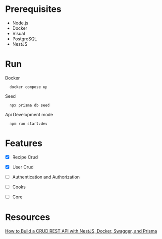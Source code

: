 # Prerequisites

- Node.js
- Docker
- Visual
- PostgreSQL
- NestJS

# Run

Docker
```
  docker compose up
```

Seed
```
  npx prisma db seed
```

Api Development mode
```
  npm run start:dev
```

# Features

- [x] Recipe Crud
- [x] User Crud
- [ ] Authentication and Authorization
- [ ] Cooks
- [ ] Core


# Resources

[How to Build a CRUD REST API with NestJS, Docker, Swagger, and Prisma](https://www.freecodecamp.org/news/build-a-crud-rest-api-with-nestjs-docker-swagger-prisma/)
